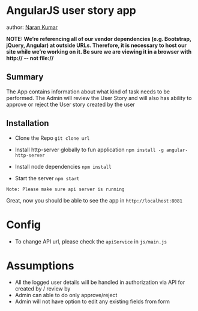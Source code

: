 AngularJS user story app
====================

author: [Naran Kumar](https://github.com/naran3434)

**NOTE:  We’re referencing all of our vendor dependencies (e.g. Bootstrap, jQuery, Angular) at outside URLs.  Therefore, it is necessary to host our site while we’re working on it.  Be sure we are viewing it in a browser with http:// -- not file://**

## Summary

The App contains information about what kind of task needs to be performed. The Admin will review the User Story and will also has ability to approve or reject the User story created by the user

## Installation

* Clone the Repo
`git clone url`

* Install http-server globally to fun application
`npm install -g angular-http-server`

* Install node dependencies
`npm install`

* Start the server
`npm start`

`Note: Please make sure api server is running`

Great, now you should be able to see the app in `http://localhost:8081`

# Config

- To change API url, please check the `apiService` in `js/main.js`

# Assumptions 
- All the logged user details will be handled in authorization via API for created by / review by
- Admin can able to do only approve/reject
- Admin will not have option to edit any existing fields from form
  
